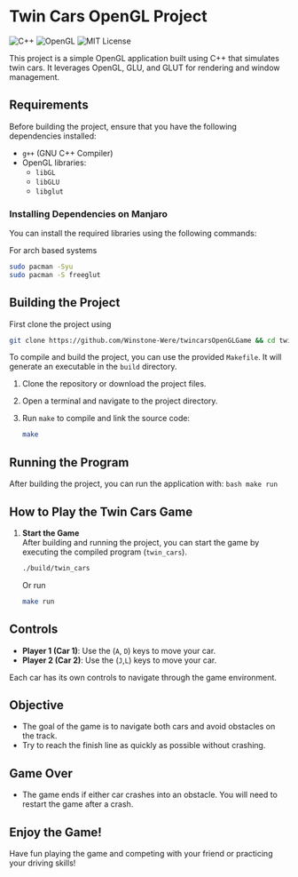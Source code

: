 # Twin Cars OpenGL Project
![C++](https://img.shields.io/badge/C%2B%2B-00599C?logo=c%2B%2B&logoColor=white)
![OpenGL](https://img.shields.io/badge/OpenGL-239120?logo=opengl&logoColor=white)
![MIT License](https://img.shields.io/badge/License-MIT-green.svg)

This project is a simple OpenGL application built using C++ that simulates twin cars. It leverages OpenGL, GLU, and GLUT for rendering and window management.

## Requirements

Before building the project, ensure that you have the following dependencies installed:

- `g++` (GNU C++ Compiler)
- OpenGL libraries:
  - `libGL`
  - `libGLU`
  - `libglut`

### Installing Dependencies on Manjaro

You can install the required libraries using the following commands:

For arch based systems

```bash
sudo pacman -Syu
sudo pacman -S freeglut
``` 

## Building the Project
First clone the project using 
```bash
git clone https://github.com/Winstone-Were/twincarsOpenGLGame && cd twincarsOpenGLGame
```

To compile and build the project, you can use the provided `Makefile`. It will generate an executable in the `build` directory.

1. Clone the repository or download the project files.

2. Open a terminal and navigate to the project directory.

3. Run `make` to compile and link the source code:

   ```bash
   make
    ```

## Running the Program
After building the project, you can run the application with:
    ```bash
    make run
    ```

## How to Play the Twin Cars Game

1. **Start the Game**  
   After building and running the project, you can start the game by executing the compiled program (`twin_cars`).

   ```bash
   ./build/twin_cars
    ```

    Or run

    ```bash
    make run
    ```

## Controls

- **Player 1 (Car 1)**: Use the (`A`, `D`) keys to move your car.
- **Player 2 (Car 2)**: Use the (`J`,`L`)  keys to move your car.

Each car has its own controls to navigate through the game environment.

## Objective

- The goal of the game is to navigate both cars and avoid obstacles on the track.
- Try to reach the finish line as quickly as possible without crashing.

## Game Over

- The game ends if either car crashes into an obstacle. You will need to restart the game after a crash.

## Enjoy the Game!

Have fun playing the game and competing with your friend or practicing your driving skills!
